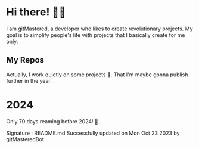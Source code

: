 
# Hi there! 🙋‍♂️
I am gitMastered, a developer who likes to create revolutionary projects.
My goal is to simplify people's life with projects that I basically create for me only.

## My Repos
Actually, I work quietly on some projects 👀. That I'm maybe gonna publish further in the year.

# 2024
Only 70 days reaming before 2024! 🙌

Signature : README.md Successfully updated on Mon Oct 23 2023 by gitMasteredBot

